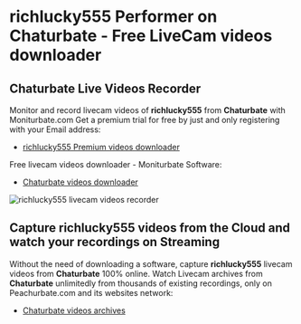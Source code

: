 # richlucky555 Performer on Chaturbate - Free LiveCam videos downloader

## Chaturbate Live Videos Recorder

Monitor and record livecam videos of **richlucky555** from **Chaturbate** with Moniturbate.com
Get a premium trial for free by just and only registering with your Email address:
* [richlucky555 Premium videos downloader](https://moniturbate.com/request-demo-licence-key.html)

Free livecam videos downloader - Moniturbate Software:
* [Chaturbate videos downloader](https://moniturbate.com/moniturbate-download-software.html)

![richlucky555 livecam videos recorder](https://peachurnet.com/templates/moniturbate-software.png)


## Capture richlucky555 videos from the Cloud and watch your recordings on Streaming

Without the need of downloading a software, capture **richlucky555** livecam videos from **Chaturbate** 100% online.
Watch Livecam archives from **Chaturbate** unlimitedly from thousands of existing recordings, only on Peachurbate.com and its websites network:
* [Chaturbate videos archives](https://peachurnet.com/)